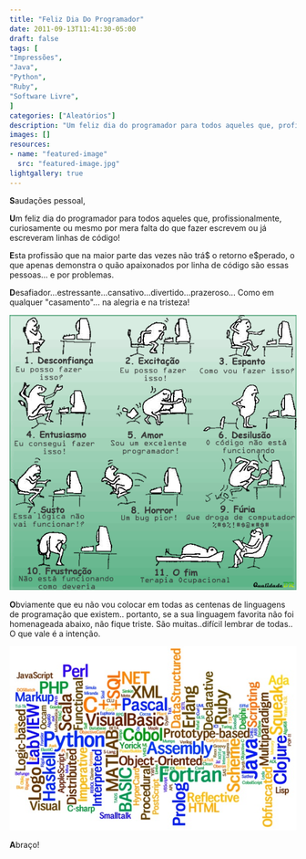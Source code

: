 ```yaml
---
title: "Feliz Dia Do Programador"
date: 2011-09-13T11:41:30-05:00
draft: false
tags: [
"Impressões",
"Java",
"Python",
"Ruby",
"Software Livre",
]
categories: ["Aleatórios"]
description: "Um feliz dia do programador para todos aqueles que, profissionalmente, curiosamente ou mesmo por mera falta do que fazer escrevem ou já escreveram linhas de código!"
images: []
resources:
- name: "featured-image"
  src: "featured-image.jpg"
lightgallery: true
---
```

**S**audações pessoal,

**U**m feliz dia do programador para todos aqueles que, profissionalmente, curiosamente ou mesmo por mera falta do que fazer escrevem ou já escreveram linhas de código!

<!--more-->

**E**sta profissão que na maior parte das vezes não trá$ o retorno e$perado, o que apenas demonstra o quão apaixonados por linha de código são essas pessoas... e por problemas.

**D**esafiador...estressante...cansativo...divertido...prazeroso... Como em qualquer "casamento"... na alegria e na tristeza!

![Programador Rotina](cartoonvidaprogramador.gif)

**O**bviamente que eu não vou colocar em todas as centenas de linguagens de programação que existem.. portanto, se a sua linguagem favorita não foi homenageada abaixo, não fique triste. São muitas..difícil lembrar de todas.. O que vale é a intenção.

![Linguagens](progLanguages.jpg)

**A**braço!
